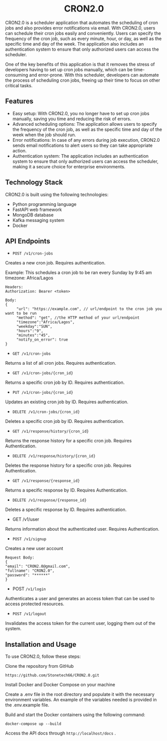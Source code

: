 <h1 align="center">CRON2.0</h1>
CRON2.0 is a scheduler application that automates the scheduling of cron jobs and also provides error notifications via email. With CRON2.0, users can schedule their cron jobs easily and conveniently. Users can specify the frequency of the cron job, such as every minute, hour, or day, as well as the specific time and day of the week. The application also includes an authentication system to ensure that only authorized users can access the scheduler.

One of the key benefits of this application is that it removes the stress of developers having to set up cron jobs manually, which can be time-consuming and error-prone. With this scheduler, developers can automate the process of scheduling cron jobs, freeing up their time to focus on other critical tasks.

## Features
- Easy setup: With CRON2.0, you no longer have to set up cron jobs manually, saving you time and reducing the risk of errors.
- Advanced scheduling options: The application allows users to specify the frequency of the cron job, as well as the specific time and day of the week when the job should run.
- Error notifications: In case of any errors during job execution, CRON2.0 sends email notifications to alert users so they can take appropriate action.
- Authentication system: The application includes an authentication system to ensure that only authorized users can access the scheduler, making it a secure choice for enterprise environments.

## Technology Stack
CRON2.0 is built using the following technologies:

- Python programming language
- FastAPI web framework
- MongoDB database
- Kafka messaging system
- Docker

## API Endpoints
- `POST /v1/cron-jobs`

Creates a new cron job. Requires authentication.

Example: This schedules a cron job to be ran every Sunday by 9:45 am timezone: Africa/Lagos
```
Headers:
Authorization: Bearer <token>

Body:
{
     "url": "https://example.com", // url/endpoint to the cron job you want to be run 
     "method": "get", //the HTTP method of your url/endpoint
     "timezone":"Africa/Lagos", 
     "weekday":"SUN", 
     "hours":"9",
     "minutes":"45",
     "notify_on_error": true
}
```

- `GET /v1/cron-jobs`

Returns a list of all cron jobs. Requires authentication.

- `GET /v1/cron-jobs/{cron_id}`

Returns a specific cron job by ID. Requires authentication.

- `PUT /v1/cron-jobs/{cron_id}`

Updates an existing cron job by ID. Requires authentication.

- `DELETE /v1/cron-jobs/{cron_id}`

Deletes a specific cron job by ID. Requires authentication. 

- `GET /v1/response/history/{cron_id}`

Returns the response history for a specific cron job. Requires Authentication. 

- `DELETE /v1/response/history/{cron_id}`

Deletes the response history for a specific cron job. Requires Authentication. 

- `GET /v1/response/{response_id}`

Returns a specific response by ID. Requires Authentication. 

- `DELETE /v1/response/{response_id}`

Deletes a specific response by ID. Requires authentication. 
 


- GET /v1/user

Returns information about the authenticated user. Requires Authentication. 

- `POST /v1/signup`

Creates a new user account
```
Request Body:
{
"email": "CRON2.0@gmail.com",
"fullname": "CRON2.0", 
"password": "******" 
} 
```

- POST `/v1/login`

Authenticates a user and generates an access token that can be used to access protected resources. 

- `POST /v1/logout`

Invalidates the access token for the current user, logging them out of the system. 

## Installation and Usage
To use CRON2.0, follow these steps:

Clone the repository from GitHub
```
https://github.com/Stonetech66/CRON2.0.git
```
Install Docker and Docker Compose on your machine

Create a .env file in the root directory and populate it with the necessary environment variables. An example of the variables needed is provided in the .env.example file.

Build and start the Docker containers using the following command:
```
docker-compose up --build
```
Access the API docs through `http://localhost/docs` .
